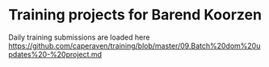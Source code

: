 # Training projects for Barend Koorzen

Daily training submissions are loaded here
https://github.com/caperaven/training/blob/master/09.Batch%20dom%20updates%20-%20project.md